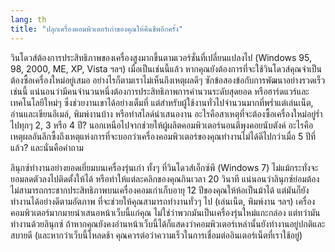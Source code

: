 ```yaml
---
lang: th
title: "ปลุกเครื่องคอมพิวเตอร์เก่าของคุณให้คืนชีพอีกครั้ง"
---
```


วินโดวส์ต้องการประสิทธิภาพของเครื่องสูงมากขึ้นตามเวอร์ชั่นที่เปลี่ยนแปลงไป (Windows 95, 98, 2000, ME, XP, Vista ฯลฯ) เมื่อเป็นเช่นนี้แล้ว หากคุณยังต้องการที่จะใช้วินโดวส์คุณจำเป็นต้องซื้อเครื่องใหม่อยู่เสมอ อย่างไรก็ตามเราไม่เห็นถึงเหตุผลดีๆ ซักข้อสองข้อกับการพัฒนาอย่างรวดเร็วเช่นนี้ แน่นอนว่ามีคนจำนวนหนึ่งต้องการประสิทธิภาพการคำนวนระดับสุดยอด หรือฮาร์ดแวร์และเทคโนโลยีใหม่ๆ ซึ่งช่วยงานเขาได้อย่างเต็มที่ แต่สำหรับผู้ใช้งานทั่วไปจำนวนมากที่พร่ำแต่เล่นเน็ต, อ่านและเขียนอีเมล์, พิมพ์งานบ้าง หรือทำสไลด์นำเสนองาน อะไรคือสาเหตุที่จะต้องซื้อเครื่องใหม่อยู่ร่ำไปทุกๆ 2, 3 หรือ 4 ปี? นอกเหนือไปจากช่วยให้ผู้ผลิตคอมพิวเตอร์นอนตีพุงคอยนับตังค์ อะไรคือเหตุผลอันลึกซื้งถึงเหตุแห่งการที่จะบอกว่าเครื่องคอมพิวเตอร์ของคุณทำงานไม่ได้ดีไปกว่าเมื่อ 5 ปีที่แล้ว? และนั่นคือคำถาม

ลินุกซ์ทำงานอย่างยอดเยี่ยมบนเครื่องรุ่นเก่า ทั้งๆ ที่วินโดวส์เอ็กซ์พี (Windows 7) ไม่แม้กระทั่งจะยอมลดตัวลงไปติดตั้งให้ได้ หรือทำให้แต่ละคลิกของคุณกินเวลา 20 วินาที แน่นอนว่าลินุกซ์ย่อมต้องไม่สามารถกระชากประสิทธิภาพบนเครื่องคอมเก่าเก็บอายุ 12 ปีของคุณให้ห้อเป็นม้าได้ แต่มันก็ยังทำงานได้อย่างดีตามอัตภาพ ที่จะช่วยให้คุณสามารถทำงานทั่วๆ ไป (เล่นเน็ต, พิมพ์งาน ฯลฯ) เครื่องคอมพิวเตอร์มากมายนำเสนอหน้าเว็บนี้แก่คุณ ไม่ใช่ว่าพวกมันเป็นเครื่องรุ่นใหม่แกะกล่อง แต่ทว่ามันทำงานด้วยลินุกซ์ ถ้าหากคุณยังคงอ่านหน้าเว็บนี้ได้ก็แสดงว่าคอมพิวเตอร์เหล่านั้นยังทำงานอยู่ปกติและสบายดี (และหากว่าเว็บนี้โหลดช้า คุณควรต่อว่าความเร็วในการเชื่อมต่ออินเตอร์เน็ตที่เราใช้อยู่)




